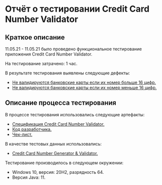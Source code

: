 # Отчёт о тестировании Credit Card Number Validator

## Краткое описание

11.05.21 - 11.05.21 было проведено функциональное тестирование приложения Credit Card Number Validator.

На тестирование затрачено: 1 час.

В результате тестирования выявлены следующие дефекты:
* [Не валидируются банковские карты если их номер больше 16 цифр.](https://github.com/Masikoshka/J_DZ_1.1/issues/1#issue-887605138)
* [Не валидируются банковские карты если их номер меньше 16 цифр.](https://github.com/Masikoshka/J_DZ_1.1/issues/2#issue-887648317)

## Описание процесса тестирования

В процессе тестирования использовались следующие артефакты:
* [Спецификация Credit Card Number Validator.](https://github.com/netology-code/javaqa-homeworks/tree/master/intro#%D0%BB%D0%B5%D0%B3%D0%B5%D0%BD%D0%B4%D0%B0)
* [Код разработчика.](https://github.com/Masikoshka/J_DZ_1.1/blob/master/src/Main.java)
* [Чек-лист.](https://github.com/netology-code/javaqa-homeworks/tree/master/intro#%D0%BB%D0%B5%D0%B3%D0%B5%D0%BD%D0%B4%D0%B0)

В качестве тестовых данных использовались:
* [Credit Card Number Generator & Validator.](https://www.freeformatter.com/credit-card-number-generator-validator.html)

Тестирование производилось в следующем окружении:
* Windows 10, версия: 20H2, разрядность 64.
* Версия Java: 11.